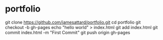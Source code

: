 # portfolio

git clone https://github.com/jamesattard/portfolio.git
cd portfolio
git checkout -b gh-pages
echo "hello world" > index.html
git add index.html
git commit index.html -m "First Commit"
git push origin gh-pages
